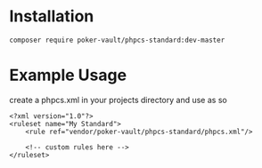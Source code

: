 # Installation

`composer require poker-vault/phpcs-standard:dev-master`

# Example Usage
create a phpcs.xml in your projects directory and use as so

```
<?xml version="1.0"?>
<ruleset name="My Standard">
    <rule ref="vendor/poker-vault/phpcs-standard/phpcs.xml"/>

    <!-- custom rules here -->
</ruleset>
```
